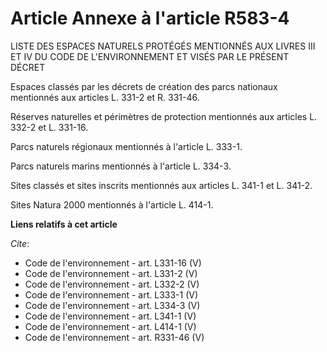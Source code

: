 # Article Annexe à l'article R583-4

LISTE DES ESPACES NATURELS PROTÉGÉS MENTIONNÉS AUX LIVRES III ET IV DU CODE DE L'ENVIRONNEMENT ET VISÉS PAR LE PRÉSENT
DÉCRET 

Espaces classés par les décrets de création des parcs nationaux mentionnés aux articles L. 331-2 et R. 331-46. 

Réserves naturelles et périmètres de protection mentionnés aux articles L. 332-2 et L. 331-16. 

Parcs naturels régionaux mentionnés à l'article L. 333-1. 

Parcs naturels marins mentionnés à l'article L. 334-3. 

Sites classés et sites inscrits mentionnés aux articles L. 341-1 et L. 341-2. 

Sites Natura 2000 mentionnés à l'article L. 414-1.

**Liens relatifs à cet article**

_Cite_:

  - Code de l'environnement - art. L331-16 (V)
  - Code de l'environnement - art. L331-2 (V)
  - Code de l'environnement - art. L332-2 (V)
  - Code de l'environnement - art. L333-1 (V)
  - Code de l'environnement - art. L334-3 (V)
  - Code de l'environnement - art. L341-1 (V)
  - Code de l'environnement - art. L414-1 (V)
  - Code de l'environnement - art. R331-46 (V)
